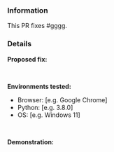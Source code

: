 <!-- 
    Failure to fill out this template properly may result in your PR being ignored without warning. 
    
    Gigawhat Website is licensed under the MIT license, By contributing to the Gigawhat Website
    You agree to license your code under the MIT license, which can be found here: https://github.com/Gigawhat-net/Gigawhat-Website/blob/dev/LICENSE
-->


### Information

<!-- Replace #gggg with the number of the original issue. -->

This PR fixes #gggg. 

### Details

**Proposed fix:**



<br>

**Environments tested:**    

  - Browser: [e.g. Google Chrome]
  - Python: [e.g. 3.8.0]
  - OS: [e.g. Windows 11]
   
<br>

**Demonstration:**    

<!--
    Include screenshots/log snippets from before and after as necessary. If you have created a test case mod, please link to a
    download of the mod, source code, and exact version used where possible.
-->
